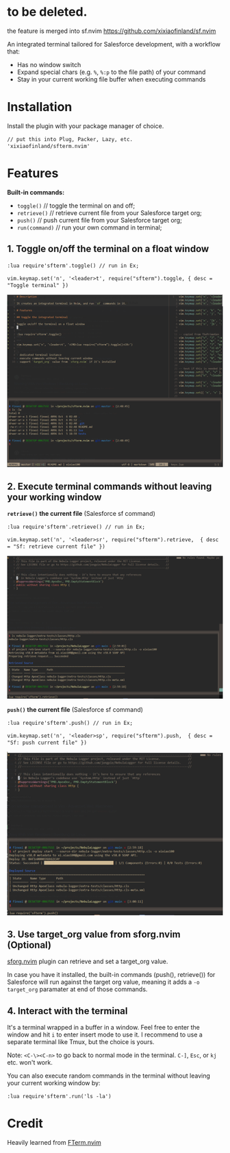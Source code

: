 # to be deleted.
the feature is merged into sf.nvim https://github.com/xixiaofinland/sf.nvim

An integrated terminal tailored for Salesforce development, with a workflow that:

- Has no window switch
- Expand special chars (e.g. `%`, `%:p` to the file path) of your command
- Stay in your current working file buffer when executing commands

# Installation

Install the plugin with your package manager of choice.

```
// put this into Plug, Packer, Lazy, etc.
'xixiaofinland/sfterm.nvim'
```

# Features

**Built-in commands:**

- `toggle()` // toggle the terminal on and off;
- `retrieve()` // retrieve current file from your Salesforce target org;
- `push()` // push current file from your Salesforce target org;
- `run(command)` // run your own command in terminal;

## 1. Toggle on/off the terminal on a float window

```
:lua require'sfterm'.toggle() // run in Ex;
```
```
vim.keymap.set('n', '<leader>t', require("sfterm").toggle, { desc = "Toggle terminal" }) 
```

![pic1](https://github.com/xixiaofinland/storage/blob/master/pics/1.png)

## 2. Execute terminal commands without leaving your working window

**`retrieve()` the current file** (Salesforce sf command)

```
:lua require'sfterm'.retrieve() // run in Ex;
```
```
vim.keymap.set('n', '<leader>sr', require("sfterm").retrieve,  { desc = "Sf: retrieve current file" })
```

![pic2](https://github.com/xixiaofinland/storage/blob/master/pics/2.png)

**`push()` the current file** (Salesforce sf command)

```
:lua require'sfterm'.push() // run in Ex;
```
```
vim.keymap.set('n', '<leader>sp', require("sfterm").push,  { desc = "Sf: push current file" })
```

![pic3](https://github.com/xixiaofinland/storage/blob/master/pics/3.png)

## 3. Use target_org value from sforg.nvim (Optional)

[sforg.nvim](https://github.com/xixiaofinland/sforg.nvim) plugin can retrieve and set a target_org value.

In case you have it installed, the built-in commands (push(), retrieve()) for Salesforce will run
against the target org value, meaning it adds a `-o target_org` paramater at end of those commands.

## 4. Interact with the terminal

It's a terminal wrapped in a buffer in a window. Feel free to enter the window
and hit `i` to enter insert mode to use it. I recommend to use a separate
terminal like Tmux, but the choice is yours.

Note: `<C-\><C-n>` to go back to normal mode in the terminal. `C-]`, `Esc`, or
`kj` etc. won't work.

You can also execute random commands in the terminal without leaving your current working
window by:

```
:lua require'sfterm'.run('ls -la')
```

# Credit

Heavily learned from [FTerm.nvim](https://github.com/numToStr/FTerm.nvim/tree/master/lua/FTerm)
